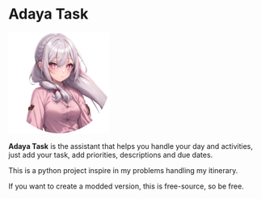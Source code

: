# Adaya Task
<img src="./assets/images/adayacropped.png" width="200">

**Adaya Task** is the assistant that helps you handle your day and activities, 
just add your task, add priorities, descriptions and due dates.

This is a python project inspire in my problems handling my itinerary.

If you want to create a modded version, this is free-source, so be free.